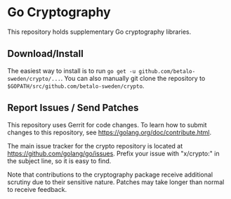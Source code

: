 # Go Cryptography

This repository holds supplementary Go cryptography libraries.

## Download/Install

The easiest way to install is to run `go get -u github.com/betalo-sweden/crypto/...`. You
can also manually git clone the repository to `$GOPATH/src/github.com/betalo-sweden/crypto`.

## Report Issues / Send Patches

This repository uses Gerrit for code changes. To learn how to submit changes to
this repository, see https://golang.org/doc/contribute.html.

The main issue tracker for the crypto repository is located at
https://github.com/golang/go/issues. Prefix your issue with "x/crypto:" in the
subject line, so it is easy to find.

Note that contributions to the cryptography package receive additional scrutiny
due to their sensitive nature. Patches may take longer than normal to receive
feedback.
